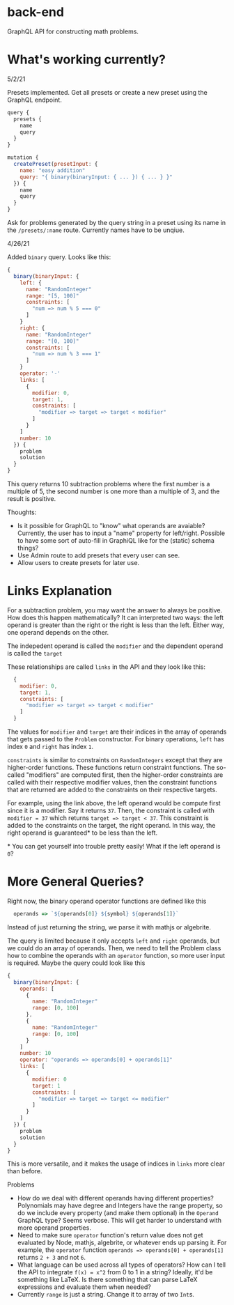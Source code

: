# back-end

GraphQL API for constructing math problems. 

# What's working currently?

5/2/21

Presets implemented. Get all presets or create a new preset using the GraphQL endpoint. 

```js
query {
  presets {
    name
    query
  }
}

mutation {
  createPreset(presetInput: {
    name: "easy addition"
    query: "{ binary(binaryInput: { ... }) { ... } }"
  }) {
    name
    query
  }
}
```

Ask for problems generated by the query string in a preset using its name in the `/presets/:name` route. Currently names have to be unqiue.


4/26/21

Added `binary` query. Looks like this:

```js
{
  binary(binaryInput: {
    left: {
      name: "RandomInteger"
      range: "[5, 100]"
      constraints: [
        "num => num % 5 === 0"
      ]
    }
    right: {
      name: "RandomInteger"
      range: "[0, 100]"
      constraints: [
        "num => num % 3 === 1"
      ]
    }
    operator: '-'
    links: [
      {
        modifier: 0,
        target: 1,
        constraints: [
          "modifier => target => target < modifier"
        ]
      }
    ]
    number: 10
  }) {
    problem
    solution
  }
}

```

This query returns 10 subtraction problems where the first number is a multiple of 5, the second number is one more than a multiple of 3, and the result is positive.  


Thoughts:
  - Is it possible for GraphQL to "know" what operands are avaiable? Currently, the user has to input a "name" property for left/right. Possible to have some sort of auto-fill in GraphiQL like for the (static) schema things?
  - Use Admin route to add presets that every user can see.
  - Allow users to create presets for later use. 

# Links Explanation

For a subtraction problem, you may want the answer to always be positive. How does this happen mathematically? It can interpreted two ways: the left operand is greater than the right or the right is less than the left. Either way, one operand depends on the other.

The indepedent operand is called the `modifier` and the dependent operand is called the `target`

These relationships are called `links` in the API and they look like this:

```js
  {
    modifier: 0,
    target: 1,
    constraints: [
      "modifier => target => target < modifier"
    ]
  }
```

The values for `modifier` and `target` are their indices in the array of operands that gets passed to the `Problem` constructor. For binary operations, `left` has index `0` and `right` has index `1`. 

`constraints` is similar to constraints on `RandomIntegers` except that they are higher-order functions. These functions return constraint functions. The so-called "modifiers" are computed first, then the higher-order constraints are called with their respective modifier values, then the constraint functions that are returned are added to the constraints on their respective targets. 

For example, using the link above, the left operand would be compute first since it is a modifier. Say it returns `37`. Then, the constraint is called with `modifier = 37` which returns `target => target < 37`. This constraint is added to the constraints on the target, the right operand. In this way, the right operand is guaranteed* to be less than the left. 

\* You can get yourself into trouble pretty easily! What if the left operand is `0`?


# More General Queries?

Right now, the binary operand operator functions are defined like this
```js
  operands => `${operands[0]} ${symbol} ${operands[1]}`
```

Instead of just returning the string, we parse it with mathjs or algebrite. 

The query is limited because it only accepts `left` and `right` operands, but we could do an array of operands. Then, we need to tell the Problem class how to combine the operands with an `operator` function, so more user input is required. Maybe the query could look like this

```js
{
  binary(binaryInput: {
    operands: [
      {
        name: "RandomInteger"
        range: [0, 100]
      },
      {
        name: "RandomInteger"
        range: [0, 100]
      }
    ]
    number: 10
    operator: "operands => operands[0] + operands[1]"
    links: [
      {
        modifier: 0
        target: 1
        constraints: [
          "modifier => target => target <= modifier"
        ]
      }
    ]
  }) {
    problem
    solution
  }
}
```

This is more versatile, and it makes the usage of indices in `links` more clear than before. 

Problems
- How do we deal with different operands having different properties? Polynomials may have degree and Integers have the range property, so do we include every property (and make them optional) in the `Operand` GraphQL type? Seems verbose. This will get harder to understand with more operand properties. 
- Need to make sure `operator` function's return value does not get evaluated by Node, mathjs, algebrite, or whatever ends up parsing it. For example, the `operator` function `operands => operands[0] + operands[1]` returns `2 + 3` and not `6`. 
- What language can be used across all types of operators? How can I tell the API to integrate `f(x) = x^2` from 0 to 1 in a string? Ideally, it'd be something like LaTeX. Is there something that can parse LaTeX expressions and evaluate them when needed?
- Currently `range` is just a string. Change it to array of two `Int`s.